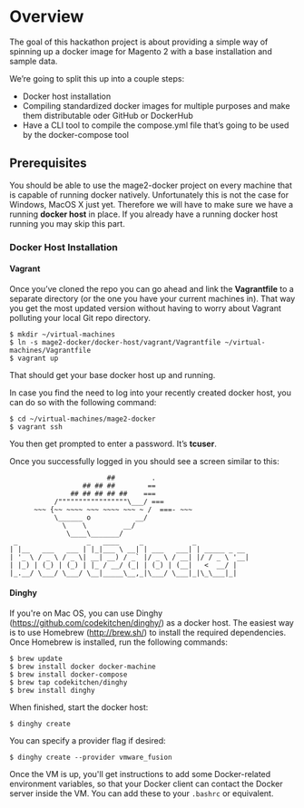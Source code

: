 # Overview
The goal of this hackathon project is about providing a simple way of spinning up a docker image for Magento 2 with a base installation and sample data.

We’re going to split this up into a couple steps:
- Docker host installation
- Compiling standardized docker images for multiple purposes and make them distributable oder GitHub or DockerHub
- Have a CLI tool to compile the compose.yml file that’s going to be used by the docker-compose tool

## Prerequisites
You should be able to use the mage2-docker project on every machine that is capable of running docker natively. Unfortunately this is not the case for Windows, MacOS X just yet. Therefore we will have to make sure we have a running **docker host** in place. If you already have a running docker host running you may skip this part.
### Docker Host Installation
#### Vagrant
Once you’ve cloned the repo you can go ahead and link the **Vagrantfile** to a separate directory (or the one you have your current machines in). That way you get the most updated version without having to worry about Vagrant polluting your local Git repo directory.

	$ mkdir ~/virtual-machines
	$ ln -s mage2-docker/docker-host/vagrant/Vagrantfile ~/virtual-machines/Vagrantfile
	$ vagrant up

That should get your base docker host up and running.

In case you find the need to log into your recently created docker host, you can do so with the following command:

	$ cd ~/virtual-machines/mage2-docker
	$ vagrant ssh

You then get prompted to enter a password. It’s **tcuser**.

Once you successfully logged in you should see a screen similar to this:

							##         .
	                  ## ## ##        ==
	               ## ## ## ## ##    ===
	           /"""""""""""""""""\___/ ===
	      ~~~ {~~ ~~~~ ~~~ ~~~~ ~~~ ~ /  ===- ~~~
	           \______ o           __/
	             \    \         __/
	              \____\_______/
	 _                 _   ____     _            _
	| |__   ___   ___ | |_|___ \ __| | ___   ___| | _____ _ __
	| '_ \ / _ \ / _ \| __| __) / _` |/ _ \ / __| |/ / _ \ '__|
	| |_) | (_) | (_) | |_ / __/ (_| | (_) | (__|   <  __/ |
	|_.__/ \___/ \___/ \__|_____\__,_|\___/ \___|_|\_\___|_|

#### Dinghy
If you're on Mac OS, you can use Dinghy (https://github.com/codekitchen/dinghy/) as a docker host. The easiest way is to use Homebrew (http://brew.sh/) to install the required dependencies. Once Homebrew is installed, run the following commands:

	$ brew update
	$ brew install docker docker-machine
	$ brew install docker-compose
	$ brew tap codekitchen/dinghy
	$ brew install dinghy

When finished, start the docker host:

	$ dinghy create

You can specify a provider flag if desired:

	$ dinghy create --provider vmware_fusion

Once the VM is up, you'll get instructions to add some Docker-related environment variables, so that your Docker client can contact the Docker server inside the VM. You can add these to your `.bashrc` or equivalent.

